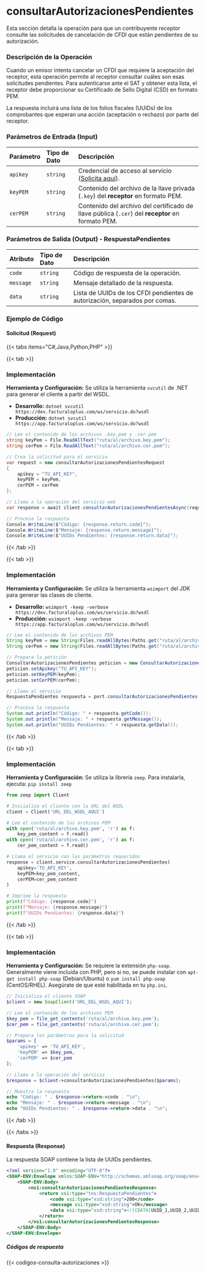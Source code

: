 # consultarAutorizacionesPendientes

Esta sección detalla la operación para que un contribuyente receptor consulte las solicitudes de cancelación de CFDI que están pendientes de su autorización.

### Descripción de la Operación

Cuando un emisor intenta cancelar un CFDI que requiere la aceptación del receptor, esta operación permite al receptor consultar cuáles son esas solicitudes pendientes. Para autenticarse ante el SAT y obtener esta lista, el receptor debe proporcionar su Certificado de Sello Digital (CSD) en formato PEM.

La respuesta incluirá una lista de los folios fiscales (UUIDs) de los comprobantes que esperan una acción (aceptación o rechazo) por parte del receptor.

### Parámetros de Entrada (Input)

| Parámetro | Tipo de Dato | Descripción |
| :--- | :--- | :--- |
| `apikey` | `string` | Credencial de acceso al servicio ([Solicita aquí](../../../#Requisitos)). |
| `keyPEM` | `string` | Contenido del archivo de la llave privada (`.key`) del **receptor** en formato PEM. |
| `cerPEM` | `string` | Contenido del archivo del certificado de llave pública (`.cer`) del **receptor** en formato PEM. |

### Parámetros de Salida (Output) - RespuestaPendientes

| Atributo | Tipo de Dato | Descripción |
| :--- | :--- | :--- |
| `code` | `string` | Código de respuesta de la operación. |
| `message` | `string` | Mensaje detallado de la respuesta. |
| `data` | `string` | Lista de UUIDs de los CFDI pendientes de autorización, separados por comas. |

### Ejemplo de Código

#### Solicitud (Request)

{{< tabs items="C#,Java,Python,PHP" >}}

  {{< tab >}}
  ### Implementación
  
  **Herramienta y Configuración:** Se utiliza la herramienta `svcutil` de .NET para generar el cliente a partir del WSDL.
  *   **Desarrollo:** `dotnet svcutil https://dev.facturaloplus.com/ws/servicio.do?wsdl`
  *   **Producción:** `dotnet svcutil https://app.facturaloplus.com/ws/servicio.do?wsdl`

  ```csharp
  // Lee el contenido de los archivos .key.pem y .cer.pem
  string keyPem = File.ReadAllText("ruta/al/archivo.key.pem");
  string cerPem = File.ReadAllText("ruta/al/archivo.cer.pem");

  // Crea la solicitud para el servicio
  var request = new consultarAutorizacionesPendientesRequest
  {
      apikey = "TU_API_KEY",
      keyPEM = keyPem,
      cerPEM = cerPem
  };

  // Llama a la operación del servicio web
  var response = await client.consultarAutorizacionesPendientesAsync(request);

  // Procesa la respuesta
  Console.WriteLine($"Código: {response.return.code}");
  Console.WriteLine($"Mensaje: {response.return.message}");
  Console.WriteLine($"UUIDs Pendientes: {response.return.data}");
  ```
  {{< /tab >}}

  {{< tab >}}
  ### Implementación

  **Herramienta y Configuración:** Se utiliza la herramienta `wsimport` del JDK para generar las clases de cliente.
  *   **Desarrollo:** `wsimport -keep -verbose https://dev.facturaloplus.com/ws/servicio.do?wsdl`
  *   **Producción:** `wsimport -keep -verbose https://app.facturaloplus.com/ws/servicio.do?wsdl`

  ```java
  // Lee el contenido de los archivos PEM
  String keyPem = new String(Files.readAllBytes(Paths.get("ruta/al/archivo.key.pem")));
  String cerPem = new String(Files.readAllBytes(Paths.get("ruta/al/archivo.cer.pem")));

  // Prepara la petición
  ConsultarAutorizacionesPendientes peticion = new ConsultarAutorizacionesPendientes();
  peticion.setApikey("TU_API_KEY");
  peticion.setKeyPEM(keyPem);
  peticion.setCerPEM(cerPem);

  // Llama al servicio
  RespuestaPendientes respuesta = port.consultarAutorizacionesPendientes(peticion);

  // Procesa la respuesta
  System.out.println("Código: " + respuesta.getCode());
  System.out.println("Mensaje: " + respuesta.getMessage());
  System.out.println("UUIDs Pendientes: " + respuesta.getData());
  ```
  {{< /tab >}}

  {{< tab >}}
  ### Implementación

  **Herramienta y Configuración:** Se utiliza la librería `zeep`. Para instalarla, ejecuta: `pip install zeep`

  ```python
  from zeep import Client

  # Inicializa el cliente con la URL del WSDL
  client = Client('URL_DEL_WSDL_AQUI')

  # Lee el contenido de los archivos PEM
  with open('ruta/al/archivo.key.pem', 'r') as f:
      key_pem_content = f.read()
  with open('ruta/al/archivo.cer.pem', 'r') as f:
      cer_pem_content = f.read()

  # Llama al servicio con los parámetros requeridos
  response = client.service.consultarAutorizacionesPendientes(
      apikey='TU_API_KEY',
      keyPEM=key_pem_content,
      cerPEM=cer_pem_content
  )

  # Imprime la respuesta
  print(f"Código: {response.code}")
  print(f"Mensaje: {response.message}")
  print(f"UUIDs Pendientes: {response.data}")
  ```
  {{< /tab >}}

  {{< tab >}}
  ### Implementación

  **Herramienta y Configuración:** Se requiere la extensión `php-soap`. Generalmente viene incluida con PHP, pero si no, se puede instalar con `apt-get install php-soap` (Debian/Ubuntu) o `yum install php-soap` (CentOS/RHEL). Asegúrate de que esté habilitada en tu `php.ini`.

  ```php
  // Inicializa el cliente SOAP
  $client = new SoapClient('URL_DEL_WSDL_AQUI');

  // Lee el contenido de los archivos PEM
  $key_pem = file_get_contents('ruta/al/archivo.key.pem');
  $cer_pem = file_get_contents('ruta/al/archivo.cer.pem');

  // Prepara los parámetros para la solicitud
  $params = [
      'apikey' => 'TU_API_KEY',
      'keyPEM' => $key_pem,
      'cerPEM' => $cer_pem
  ];

  // Llama a la operación del servicio
  $response = $client->consultarAutorizacionesPendientes($params);

  // Muestra la respuesta
  echo "Código: " . $response->return->code . "\n";
  echo "Mensaje: " . $response->return->message . "\n";
  echo "UUIDs Pendientes: " . $response->return->data . "\n";
  ```
  {{< /tab >}}

{{< /tabs >}}

#### Respuesta (Response)

La respuesta SOAP contiene la lista de UUIDs pendientes.

```xml
<?xml version="1.0" encoding="UTF-8"?>
<SOAP-ENV:Envelope xmlns:SOAP-ENV="http://schemas.xmlsoap.org/soap/envelope/" xmlns:ns1="urn:ws_api" xmlns:xsi="http://www.w3.org/2001/XMLSchema-instance" xmlns:tns="urn:ws_api">
    <SOAP-ENV:Body>
        <ns1:consultarAutorizacionesPendientesResponse>
            <return xsi:type="tns:RespuestaPendientes">
                <code xsi:type="xsd:string">200</code>
                <message xsi:type="xsd:string">OK</message>
                <data xsi:type="xsd:string"><![CDATA[UUID_1,UUID_2,UUID_3]]></data>
            </return>
        </ns1:consultarAutorizacionesPendientesResponse>
    </SOAP-ENV:Body>
</SOAP-ENV:Envelope>
```

##### Códigos de respuesta

{{< codigos-consulta-autorizaciones >}}